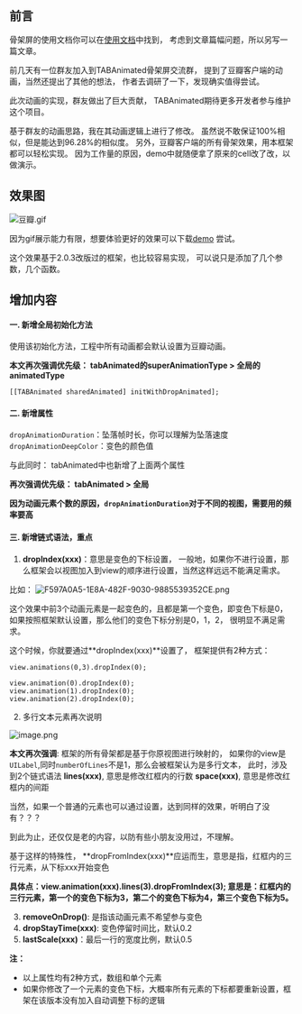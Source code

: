 ## 前言
骨架屏的使用文档你可以在[使用文档](https://www.jianshu.com/p/6a0ca4995dff)中找到，
考虑到文章篇幅问题，所以另写一篇文章。

前几天有一位群友加入到TABAnimated骨架屏交流群，
提到了豆瓣客户端的动画，当然还提出了其他的想法，
作者去调研了一下，发现确实值得尝试。

此次动画的实现，群友做出了巨大贡献，
TABAnimated期待更多开发者参与维护这个项目。

基于群友的动画思路，我在其动画逻辑上进行了修改。
虽然说不敢保证100%相似，但是能达到96.28%的相似度。
另外，豆瓣客户端的所有骨架效果，用本框架都可以轻松实现。
因为工作量的原因，demo中就随便拿了原来的cell改了改，以做演示。

## 效果图
![豆瓣.gif](https://upload-images.jianshu.io/upload_images/5632003-3ed9d6cc317891a3.gif?imageMogr2/auto-orient/strip)

因为gif展示能力有限，想要体验更好的效果可以下载[demo](https://github.com/tigerAndBull/TABAnimated)
尝试。

这个效果基于2.0.3改版过的框架，也比较容易实现，
可以说只是添加了几个参数，几个函数。

## 增加内容

#### 一. 新增全局初始化方法
使用该初始化方法，工程中所有动画都会默认设置为豆瓣动画。

**本文再次强调优先级：
tabAnimated的superAnimationType > 全局的animatedType**

```
[[TABAnimated sharedAnimated] initWithDropAnimated];
```

#### 二. 新增属性
`dropAnimationDuration`：坠落帧时长，你可以理解为坠落速度
`dropAnimationDeepColor`：变色的颜色值

与此同时：
tabAnimated中也新增了上面两个属性

**再次强调优先级： tabAnimated > 全局**

**因为动画元素个数的原因，`dropAnimationDuration`对于不同的视图，需要用的频率要高**

#### 三. 新增链式语法，重点

1. **dropIndex(xxx)**：意思是变色的下标设置，
一般地，如果你不进行设置，那么框架会以视图加入到view的顺序进行设置，当然这样远远不能满足需求。

比如：
![F597A0A5-1E8A-482F-9030-9885539352CE.png](https://upload-images.jianshu.io/upload_images/5632003-0c3bc10031c629a3.png?imageMogr2/auto-orient/strip%7CimageView2/2/w/400)

这个效果中前3个动画元素是一起变色的，且都是第一个变色，即变色下标是0，
如果按照框架默认设置，那么他们的变色下标分别是0，1，2，
很明显不满足需求。

这个时候，你就要通过**dropIndex(xxx)**设置了，
框架提供有2种方式：

```
view.animations(0,3).dropIndex(0);
```
```
view.animation(0).dropIndex(0);
view.animation(1).dropIndex(0);
view.animation(2).dropIndex(0);
```

2. 多行文本元素再次说明

![image.png](https://upload-images.jianshu.io/upload_images/5632003-7d0667758b0f2a55.png?imageMogr2/auto-orient/strip%7CimageView2/2/w/300)


**本文再次强调**:
框架的所有骨架都是基于你原视图进行映射的，
如果你的view是`UILabel`,同时`numberOfLines`不是1，那么会被框架认为是多行文本，
此时，涉及到2个链式语法
**lines(xxx)**, 意思是修改红框内的行数
**space(xxx)**, 意思是修改红框内的间距

当然，如果一个普通的元素也可以通过设置，达到同样的效果，听明白了没有？？？

到此为止，还仅仅是老的内容，以防有些小朋友没用过，不理解。

基于这样的特殊性，
**dropFromIndex(xxx)**应运而生，意思是指，红框内的三行元素，从下标xxx开始变色

**具体点：view.animation(xxx).lines(3).dropFromIndex(3);
意思是：红框内的三行元素，第一个的变色下标为3，第二个的变色下标为4，第三个变色下标为5。**

3. **removeOnDrop()**: 是指该动画元素不希望参与变色
4. **dropStayTime(xxx)**: 变色停留时间比，默认0.2
5. **lastScale(xxx)**：最后一行的宽度比例，默认0.5

**注：**

- 以上属性均有2种方式，数组和单个元素
- 如果你修改了一个元素的变色下标，大概率所有元素的下标都要重新设置，框架在该版本没有加入自动调整下标的逻辑








